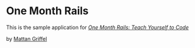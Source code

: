 # One Month Rails

This is the sample application for
[*One Month Rails: Teach Yourself to Code*](htto://onemonthrails.com)

by [Mattan Griffel](http//mattangriffel.com)